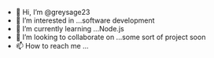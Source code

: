 - 👋 Hi, I’m @greysage23
- 👀 I’m interested in ...software development
- 🌱 I’m currently learning ...Node.js
- 💞️ I’m looking to collaborate on ...some sort of project soon 
- 📫 How to reach me ...

<!---
greysage23/greysage23 is a ✨ special ✨ repository because its `README.md` (this file) appears on your GitHub profile.
You can click the Preview link to take a look at your changes.
--->
